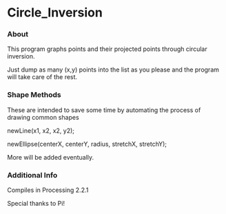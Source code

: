 # Circle_Inversion

### About
This program graphs points and their projected points through circular inversion.

Just dump as many (x,y) points into the list as you please and the program will take care of the rest.

### Shape Methods
These are intended to save some time by automating the process of drawing common shapes

newLine(x1, x2, x2, y2);

newEllipse(centerX, centerY, radius, stretchX, stretchY);

More will be added eventually.

### Additional Info
Compiles in Processing 2.2.1

Special thanks to Pi!

